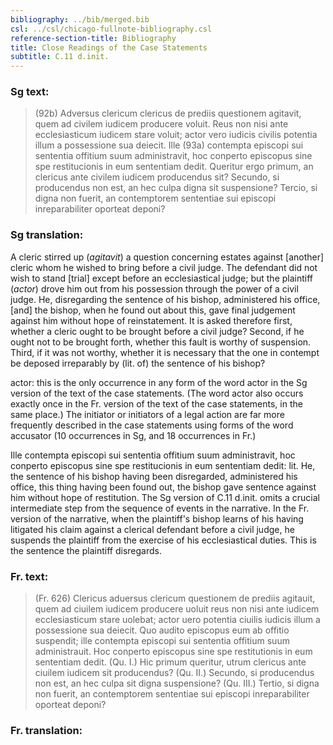 ```yaml
---
bibliography: ../bib/merged.bib
csl: ../csl/chicago-fullnote-bibliography.csl
reference-section-title: Bibliography
title: Close Readings of the Case Statements
subtitle: C.11 d.init.
---
```

### Sg text:

> (92b) Adversus clericum clericus de prediis questionem agitavit,
> quem ad civilem iudicem producere voluit. Reus non nisi ante
> ecclesiasticum iudicem stare voluit; actor vero iudicis civilis
> potentia illum a possessione sua deiecit. Ille (93a) contempta
> episcopi sui sententia offitium suum administravit, hoc conperto
> episcopus sine spe restitucionis in eum sententiam dedit. Queritur
> ergo primum, an clericus ante civilem iudicem producendus sit?
> Secundo, si producendus non est, an hec culpa digna sit suspensione?
> Tercio, si digna non fuerit, an contemptorem sententiae sui episcopi
> inreparabiliter oporteat deponi?

### Sg translation:

A cleric stirred up (_agitavit_) a question concerning estates against
[another] cleric whom he wished to bring before a civil judge. The
defendant did not wish to stand [trial] except before an ecclesiastical
judge; but the plaintiff (_actor_) drove him out from his possession
through the power of a civil judge. He, disregarding the sentence
of his bishop, administered his office, [and] the bishop, when he
found out about this, gave final judgement against him without hope
of reinstatement. It is asked therefore first, whether a cleric
ought to be brought before a civil judge? Second, if he ought not
to be brought forth, whether this fault is worthy of suspension.
Third, if it was not worthy, whether it is necessary that the one
in contempt be deposed irreparably by (lit. of) the sentence of his
bishop?

actor: this is the only occurrence in any form of the word actor
in the Sg version of the text of the case statements. (The word
actor also occurs exactly once in the Fr. version of the text of
the case statements, in the same place.) The initiator or initiators
of a legal action are far more frequently described in the case
statements using forms of the word accusator (10 occurrences in Sg,
and 18 occurrences in Fr.)

Ille contempta episcopi sui sententia offitium suum administravit,
hoc conperto episcopus sine spe restitucionis in eum sententiam
dedit: lit. He, the sentence of his bishop having been disregarded,
administered his office, this thing having been found out, the
bishop gave sentence against him without hope of restitution. The
Sg version of C.11 d.init. omits a crucial intermediate step from
the sequence of events in the narrative. In the Fr. version of the
narrative, when the plaintiff's bishop learns of his having litigated
his claim against a clerical defendant before a civil judge, he
suspends the plaintiff from the exercise of his ecclesiastical
duties. This is the sentence the plaintiff disregards.

### Fr. text:

> (Fr. 626) Clericus aduersus clericum questionem de prediis agitauit,
> quem ad ciuilem iudicem producere uoluit reus non nisi ante iudicem
> ecclesiasticum stare uolebat; actor uero potentia ciuilis iudicis
> illum a possessione sua deiecit. Quo audito episcopus eum ab offitio
> suspendit; ille contempta episcopi sui sententia offitium suum
> administrauit. Hoc conperto episcopus sine spe restitutionis in eum
> sententiam dedit. (Qu. I.) Hic primum queritur, utrum clericus ante
> ciuilem iudicem sit producendus? (Qu. II.) Secundo, si producendus
> non est, an hec culpa sit digna suspensione? (Qu. III.) Tertio, si
> digna non fuerit, an contemptorem sententiae sui episcopi inreparabiliter
> oporteat deponi?

### Fr. translation:

